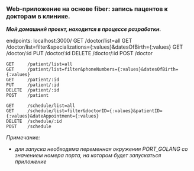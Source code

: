 ### Web-приложение на основе fiber: запись пацентов к докторам в клинике.

***Мой домашний проект, находится в процессе разработки.***

endpoints:
localhost:3000/
    GET     /doctor/list=all
    GET     /doctor/list=filter&specializations={:values}&datesOfBirth={:values}
    GET     /doctor/:id
    PUT     /doctor/:id
    DELETE  /doctor/:id
    POST    /doctor

    GET     /patient/list=all
    GET     /patient/list=filter&phoneNumbers={:values}&datesOfBirth={:values}
    GET     /patient/:id
    PUT     /patient/:id
    DELETE  /patient/:id
    POST    /patient

    GET     /schedule/list=all
    GET     /schedule/list=filter&doctorID={:values}&patientID={:values}&dateAppointment={:values}
    DELETE  /schedule/:id
    POST    /schedule


_Примечание:_
* _для запуска необходима переменная окружения PORT_GOLANG со значением номера порта, на котором будет запускаться приложение_